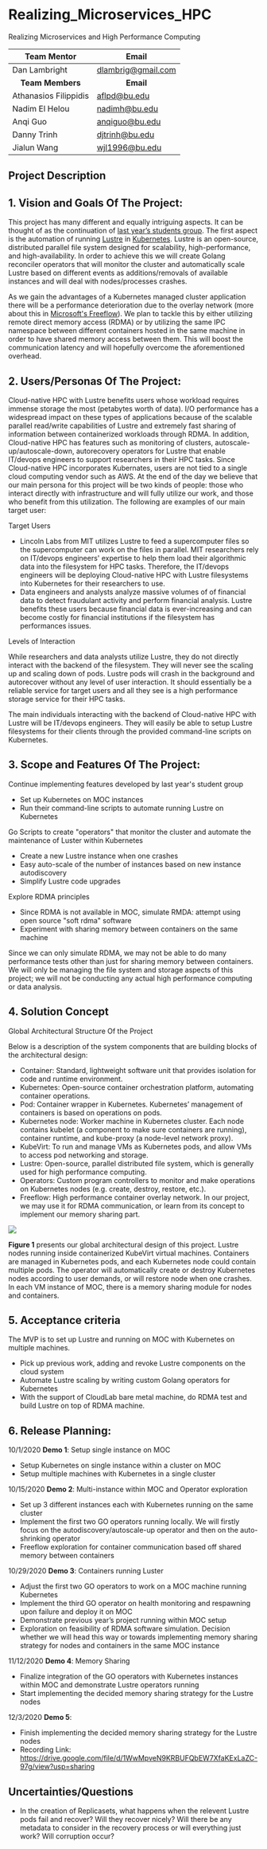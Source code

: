 # Realizing_Microservices_HPC
Realizing Microservices and High Performance Computing

|Team Mentor          |Email             |
|---------------------|------------------|
|Dan Lambright        |dlambrig@gmail.com|
|<div align="center">**Team Members**</div>|<div align="center">**Email**</div>|
|Athanasios Filippidis|aflpd@bu.edu      |
|Nadim El Helou       |nadimh@bu.edu     |
|Anqi Guo             |anqiguo@bu.edu    |
|Danny Trinh          |djtrinh@bu.edu    |
|Jialun Wang          |wjl1996@bu.edu    |

## Project Description

## 1. Vision and Goals Of The Project:
This project has many different and equally intriguing aspects. It can be thought of as the continuation of [last year’s students group](https://github.com/BU-NU-CLOUD-F19/Cloud-Native_high-performance_computing/). The first aspect is the automation of running [Lustre](https://wiki.lustre.org/Main_Page) in [Kubernetes](https://kubernetes.io/docs/concepts/overview/what-is-kubernetes/). Lustre is an open-source, distributed parallel file system designed for scalability, high-performance, and high-availability. In order to achieve this we will create Golang reconciler operators that will monitor the cluster and automatically scale Lustre based on different events as additions/removals of available instances and will deal with nodes/processes crashes.

As we gain the advantages of a Kubernetes managed cluster application there will be a performance deterioration due to the overlay network (more about this in [Microsoft's Freeflow](https://github.com/microsoft/Freeflow)). We plan to tackle this by either utilizing remote direct memory access (RDMA) or by utilizing the same IPC namespace between different containers hosted in the same machine in order to have shared memory access between them. This will boost the communication latency and will hopefully overcome the aforementioned overhead.

## 2. Users/Personas Of The Project:
Cloud-native HPC with Lustre benefits users whose workload requires immense storage the most (petabytes worth of data). I/O performance has a widespread impact on these types of applications because of the scalable parallel read/write capabilities of Lustre and extremely fast sharing of information between containerized workloads through RDMA. In addition, Cloud-native HPC has features such as monitoring of clusters, autoscale-up/autoscale-down, autorecovery operators for Lustre that enable IT/devops engineers to support researchers in their HPC tasks. Since Cloud-native HPC incorporates Kubernates, users are not tied to a single cloud computing vendor such as AWS. At the end of the day we believe that our main persona for this project will be two kinds of people: those who interact directly with infrastructure and will fully utilize our work, and those who benefit from this utilization. The following are examples of our main target user:

Target Users
- Lincoln Labs from MIT utilizes Lustre to feed a supercomputer files so the supercomputer can work on the files in parallel. MIT researchers rely on IT/devops engineers' expertise to help them load their algorithmic data into the filesystem for HPC tasks. Therefore, the IT/devops engineers will be deploying Cloud-native HPC with Lustre filesystems into Kubernetes for their researchers to use.
- Data engineers and analysts analyze massive volumes of of financial data to detect fraudulant activity and perform financial analysis. Lustre benefits these users because financial data is ever-increasing and can become costly for financial institutions if the filesystem has performances issues.

Levels of Interaction

While researchers and data analysts utilize Lustre, they do not directly interact with the backend of the filesystem. They will never see the scaling up and scaling down of pods. Lustre pods will crash in the background and autorecover without any level of user interaction. It should essentially be a reliable service for target users and all they see is a high performance storage service for their HPC tasks.

The main individuals interacting with the backend of Cloud-native HPC with Lustre will be IT/devops engineers. They will easily be able to setup Lustre filesystems for their clients through the provided command-line scripts on Kubernetes.

## 3. Scope and Features Of The Project:
Continue implementing features developed by last year's student group
- Set up Kubernetes on MOC instances
- Run their command-line scripts to automate running Lustre on Kubernetes

Go Scripts to create "operators" that monitor the cluster and automate the maintenance of Luster within Kubernetes
- Create a new Lustre instance when one crashes
- Easy auto-scale of the number of instances based on new instance autodiscovery
- Simplify Lustre code upgrades

Explore RDMA principles 
- Since RDMA is not available in MOC, simulate RMDA: attempt using open source "soft rdma" software
- Experiment with sharing memory between containers on the same machine

Since we can only simulate RDMA, we may not be able to do many performance tests other than just for sharing memory between containers. We will only be managing the file system and storage aspects of this project; we will not be conducting any actual high performance computing or data analysis.

## 4. Solution Concept
Global Architectural Structure Of the Project

Below is a description of the system components that are building blocks of the architectural design:
- Container: Standard, lightweight software unit that provides isolation for code and runtime environment.
- Kubernetes: Open-source container orchestration platform, automating container operations.
- Pod: Container wrapper in Kubernetes. Kubernetes’ management of containers is based on operations on pods.
- Kubernetes node: Worker machine in Kubernetes cluster. Each node contains kubelet (a component to make sure containers are running), container runtime, and kube-proxy (a node-level network proxy).
- KubeVirt: To run and manage VMs as Kubernetes pods, and allow VMs to access pod networking and storage.
- Lustre: Open-source, parallel distributed file system, which is generally used for high performance computing.
- Operators: Custom program controllers to monitor and make operations on Kubernetes nodes (e.g. create, destroy, restore, etc.).
- Freeflow: High performance container overlay network. In our project, we may use it for RDMA communication, or learn from its concept to implement our memory sharing part.

<img src="images/figure01.png?raw=true"/>

**Figure 1** presents our global architectural design of this project. Lustre nodes running inside containerized KubeVirt virtual machines. Containers are managed in Kubernetes pods, and each Kubernetes node could contain multiple pods. The operator will automatically create or destroy Kubernetes nodes according to user demands, or will restore node when one crashes. In each VM instance of MOC, there is a memory sharing module for nodes and containers.

## 5. Acceptance criteria
The MVP is to set up Lustre and running on MOC with Kubernetes on multiple machines.

- Pick up previous work, adding and revoke Lustre components on the cloud system
- Automate Lustre scaling by writing custom Golang operators for Kubernetes
- With the support of CloudLab bare metal machine, do RDMA test and build Lustre on top of RDMA machine.

## 6. Release Planning:
10/1/2020 **Demo 1**: Setup single instance on MOC
- Setup Kubernetes on single instance within a cluster on MOC
- Setup multiple machines with Kubernetes in a single cluster

10/15/2020 **Demo 2**: Multi-instance within MOC and Operator exploration
- Set up 3 different instances each with Kubernetes running on the same cluster
- Implement the first two GO operators running locally. We will firstly focus on the autodiscovery/autoscale-up operator and then on the auto-shrinking operator
- Freeflow exploration for container communication based off shared memory between containers

10/29/2020 **Demo 3**: Containers running Luster
- Adjust the first two GO operators to work on a MOC machine running Kubernetes
- Implement the third GO operator on health monitoring and respawning upon failure and deploy it on MOC
- Demonstrate previous year’s project running within MOC setup
- Exploration on feasibility of RDMA software simulation. Decision whether we will head this way or towards implementing memory sharing strategy for nodes and containers in the same MOC instance

11/12/2020 **Demo 4**: Memory Sharing
- Finalize integration of the GO operators with Kubernetes instances within MOC and demonstrate Lustre operators running
- Start implementing the decided memory sharing strategy for the Lustre nodes

12/3/2020 **Demo 5**:
- Finish implementing the decided memory sharing strategy for the Lustre nodes
- Recording Link: https://drive.google.com/file/d/1WwMpveN9KRBUFQbEW7XfaKExLaZC-97g/view?usp=sharing

## Uncertainties/Questions
- In the creation of Replicasets, what happens when the relevent Lustre pods fail and recover? Will they recover nicely? Will there be any metadata to consider in the recovery process or will everything just work? Will corruption occur?
